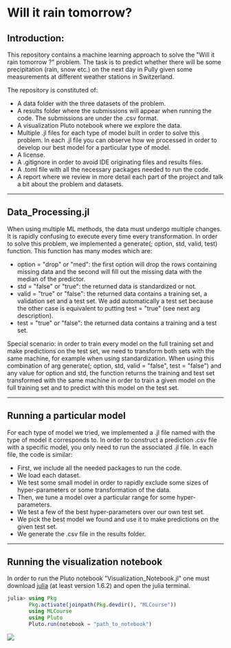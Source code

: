 # Will it rain tomorrow?

## Introduction:
This repository contains a machine learning approach to solve the "Will it rain tomorrow ?" problem. The task is to predict whether there will be some precipitation (rain, snow etc.) on the next day in Pully given some measurements at different weather stations in Switzerland.

The repository is constituted of:
- A data folder with the three datasets of the problem.
- A results folder where the submissions will appear when running the code. The submissions are under the .csv format.
- A visualization Pluto notebook where we explore the data.
- Multiple .jl files for each type of model built in order to solve this problem. In each .jl file you can observe how we processed in order to develop our best model for a particular type of model.
- A license.
- A .gitignore in order to avoid IDE originating files and results files.
- A .toml file with all the necessary packages needed to run the code.
- A report where we review in more detail each part of the project and talk a bit about the problem and datasets.


------------------
Data_Processing.jl
------------------

When using multiple ML methods, the data must undergo multiple changes. It is rapidly confusing to execute every time every transformation. In order to solve this problem, we implemented a generate(; option, std, valid, test) function. This function has many modes which are:
- option = "drop" or "med": the first option will drop the rows containing missing data and the second will fill out the missing data with the median of the predictor.
- std = "false" or "true": the returned data is standardized or not.
- valid = "true" or "false": the returned data contains a training set, a validation set and a test set. We add automatically a test set because the other case is equivalent to putting test = "true" (see next arg description).
- test = "true" or "false": the returned data contains a training and a test set.

Special scenario: in order to train every model on the full training set and make predictions on the test set, we need to transform both sets with the same machine, for example when using standardization. When using this combination of arg generate(; option, std, valid = "false", test = "false") and any value for option and std, the function returns the training and test set transformed with the same machine in order to train a given model on the full training set and to predict with this model on the test set.


-------------------------
Running a particular model
-------------------------
For each type of model we tried, we implemented a .jl file named with the type of model it corresponds to. In order to construct a prediction .csv file with a specific model, you only need to run the associated .jl file. In each file, the code is similar:
- First, we include all the needed packages to run the code.
- We load each dataset.
- We test some small model in order to rapidly exclude some sizes of hyper-parameters or some transformation of the data.
- Then, we tune a model over a particular range for some hyper-parameters.
- We test a few of the best hyper-parameters over our own test set.
- We pick the best model we found and use it to make predictions on the given test set.
- We generate the .csv file in the results folder.


---------------------------------
Running the visualization notebook
---------------------------------
In order to run the Pluto notebook "Visualization_Notebook.jl" one must download [julia](https://julialang.org/downloads) (at least version 1.6.2) and open the julia terminal.

```julia
julia> using Pkg
       Pkg.activate(joinpath(Pkg.devdir(), "MLCourse"))
       using MLCourse
       using Pluto
       Pluto.run(notebook = "path_to_notebook")
```



![](https://www.epfl.ch/wp/5.5/wp-content/themes/wp-theme-2018/assets/svg/epfl-logo.svg)
